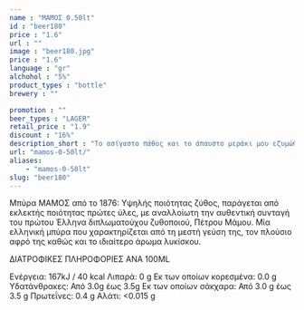 ```yaml
---
name : "ΜΑΜΟΣ 0.50lt"
id : "beer180"
price : "1.6"
url : ""
image : "beer180.jpg"
price : "1.6"
language : "gr"
alchohol : "5%"
product_types : "bottle"
brewery : ""

promotion : ""
beer_types : "LAGER"
retail_price : "1.9"
discount : "16%"
description_short : "To ασίγαστο πάθος και το άπαυστο μεράκι μου εζυμώθηκαν μαζί με τα υψηλής ποιότητος αγνά υλικά και δημιούργησαν τον &quot;ελληνικό υγρό άρτο&quot;, για να τον απολαμβάνουν καθημερινά οι ζυθοπότες και να ευφραίνουν τις καρδιές τους!"
url: "mamos-0-50lt/"
aliases: 
    - "mamos-0-50lt"
slug: "beer180"
---
```


Μπύρα ΜΑΜΟΣ από το 1876: Υψηλής ποιότητας ζύθος, παράγεται από εκλεκτής ποιότητας πρώτες ύλες, με αναλλοίωτη την αυθεντική συνταγή του πρώτου Έλληνα διπλωματούχου ζυθοποιού, Πέτρου Μάμου. Μία ελληνική μπύρα που χαρακτηρίζεται από τη μεστή γεύση της, τον πλούσιο αφρό της καθώς και το ιδιαίτερο άρωμα λυκίσκου.

ΔΙΑΤΡΟΦΙΚΕΣ ΠΛΗΡΟΦΟΡΙΕΣ
ΑΝΑ 100ML

Ενέργεια: 167kJ / 40 kcal
Λιπαρά: 0 g
Εκ των οποίων κορεσμένα: 0.0 g
Υδατάνθρακες: Από 3.0g έως 3.5g
Εκ των οποίων σάκχαρα: Από 3.0 g έως 3.5 g
Πρωτεΐνες: 0.4 g
Αλάτι: &lt;0.015 g